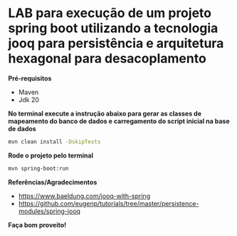 LAB para execução de um projeto spring boot utilizando a tecnologia jooq para persistência e arquitetura hexagonal para desacoplamento
============================

**Pré-requisitos**

- Maven
- Jdk 20

**No terminal execute a instrução abaixo para gerar as classes de mapeamento do banco de dados e carregamento do script
inicial na base de dados**

```bash
mvn clean install -DskipTests
```

**Rode o projeto pelo terminal**

```bash
mvn spring-boot:run
```

**Referências/Agradecimentos**

- https://www.baeldung.com/jooq-with-spring
- https://github.com/eugenp/tutorials/tree/master/persistence-modules/spring-jooq

**Faça bom proveito!**

